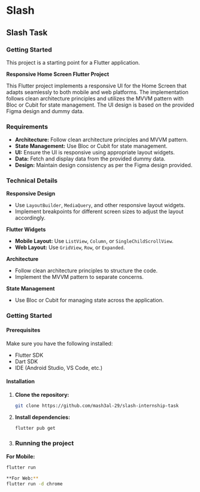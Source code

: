 # Slash

## Slash Task

### Getting Started

This project is a starting point for a Flutter application.

**Responsive Home Screen Flutter Project**

This Flutter project implements a responsive UI for the Home Screen that adapts seamlessly to both mobile and web platforms. The implementation follows clean architecture principles and utilizes the MVVM pattern with Bloc or Cubit for state management. The UI design is based on the provided Figma design and dummy data.

### Requirements

- **Architecture:** Follow clean architecture principles and MVVM pattern.
- **State Management:** Use Bloc or Cubit for state management.
- **UI:** Ensure the UI is responsive using appropriate layout widgets.
- **Data:** Fetch and display data from the provided dummy data.
- **Design:** Maintain design consistency as per the Figma design provided.

### Technical Details

**Responsive Design**

- Use `LayoutBuilder`, `MediaQuery`, and other responsive layout widgets.
- Implement breakpoints for different screen sizes to adjust the layout accordingly.

**Flutter Widgets**

- **Mobile Layout:** Use `ListView`, `Column`, or `SingleChildScrollView`.
- **Web Layout:** Use `GridView`, `Row`, or `Expanded`.

**Architecture**

- Follow clean architecture principles to structure the code.
- Implement the MVVM pattern to separate concerns.

**State Management**

- Use Bloc or Cubit for managing state across the application.

### Getting Started

#### Prerequisites

Make sure you have the following installed:

- Flutter SDK
- Dart SDK
- IDE (Android Studio, VS Code, etc.)

#### Installation

1. **Clone the repository:**
   ```bash
   git clone https://github.com/mash3al-29/slash-internship-task
   
2. **Install dependencies:**
   ```bash
   flutter pub get
   
3. ### Running the project

**For Mobile:**
```bash
flutter run

**For Web:**
flutter run -d chrome

